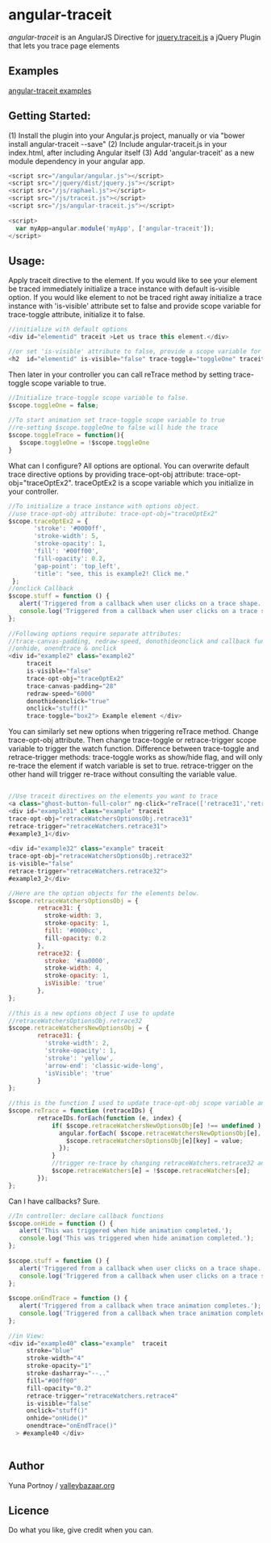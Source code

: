 # angular-traceit
*angular-traceit* is an AngularJS Directive for [jquery.traceit.js](https://github.com/yunap/traceit) a jQuery Plugin that lets you trace page elements 

Examples
--------

[angular-traceit examples](http://yunap.github.io/angular-traceit/#/home)


Getting Started:
---------------
(1) Install the plugin into your Angular.js project, manually or via "bower install angular-traceit --save"
(2) Include angular-traceit.js in your index.html, after including Angular itself
(3) Add 'angular-traceit' as a new module dependency in your angular app.

```JavaScript
<script src="/angular/angular.js"></script>
<script src="/jquery/dist/jquery.js"></script>
<script src="/js/raphael.js"></script>
<script src="/js/traceit.js"></script>
<script src="/js/angular-traceit.js"></script>
 
<script>
  var myApp=angular.module('myApp', ['angular-traceit']);
</script>
```

Usage:
------

Apply traceit directive to the element. If you would like to see your element be traced immediately initialize a trace instance with default is-visible option.
If you would like element to not be traced right away initialize a trace instance with 'is-visible' attribute set to false and provide scope variable for trace-toggle attribute, initialize it to false. 

```JavaScript
//initialize with default options
<div id="elementid" traceit >Let us trace this element.</div>

//or set 'is-visible' attribute to false, provide a scope variable for trace-toggle attribute
<h2  id="elementid" is-visible="false" trace-toggle="toggleOne" traceit>Title here.</h2>

```

Then later in your controller you can call reTrace method by setting trace-toggle scope variable to true.

```JavaScript
//Initialize trace-toggle scope variable to false.
$scope.toggleOne = false;
 
//To start animation set trace-toggle scope variable to true
//re-setting $scope.toggleOne to false will hide the trace
$scope.toggleTrace = function(){
   $scope.toggleOne = !$scope.toggleOne
}
```

What can I configure? All options are optional. You can overwrite default trace directive options by providing trace-opt-obj attribute: trace-opt-obj="traceOptEx2". traceOptEx2 is a scope variable which you initialize in your controller.

```JavaScript
//To initialize a trace instance with options object.
//use trace-opt-obj attribute: trace-opt-obj="traceOptEx2"
$scope.traceOptEx2 = {
       'stroke': '#0000ff',
       'stroke-width': 5,
       'stroke-opacity': 1,
       'fill': '#00ff00',
       'fill-opacity': 0.2,
       'gap-point': 'top_left',
       'title': "see, this is example2! Click me."
 };
//onclick Callback
$scope.stuff = function () {
   alert('Triggered from a callback when user clicks on a trace shape.');
   console.log('Triggered from a callback when user clicks on a trace shape.');
};
 
//Following options require separate attributes:
//trace-canvas-padding, redraw-speed, donothideonclick and callback functions:
//onhide, onendtrace & onclick
<div id="example2" class="example2"
     traceit
     is-visible="false"
     trace-opt-obj="traceOptEx2"
     trace-canvas-padding="28"
     redraw-speed="6000"
     donothideonclick="true"
     onclick="stuff()"
     trace-toggle="box2"> Example element </div>
```

You can similarly set new options when triggering reTrace method. Change trace-opt-obj attribute. Then change trace-toggle or retrace-trigger scope variable to trigger the watch function. Difference between trace-toggle and retrace-trigger methods: trace-toggle works as show/hide flag, and will only re-trace the element if watch variable is set to true. retrace-trigger on the other hand will trigger re-trace without consulting the variable value.

```JavaScript

//Use traceit directives on the elements you want to trace
<a class="ghost-button-full-color" ng-click="reTrace(['retrace31','retrace32'])">click to trace</a>
<div id="example31" class="example" traceit
trace-opt-obj="retraceWatchersOptionsObj.retrace31"
retrace-trigger="retraceWatchers.retrace31">
#example3_1</div>
 
<div id="example32" class="example" traceit
trace-opt-obj="retraceWatchersOptionsObj.retrace32"
is-visible="false"
retrace-trigger="retraceWatchers.retrace32">
#example3_2</div>

```

```JavaScript
//Here are the option objects for the elements below.
$scope.retraceWatchersOptionsObj = {
        retrace31: {
          stroke-width: 3,
          stroke-opacity: 1,
          fill: '#0000cc',
          fill-opacity: 0.2
        },
        retrace32: {
          stroke: '#aa0000',
          stroke-width: 4,
          stroke-opacity: 1,
          isVisible: 'true'
        },
};
 
//this is a new options object I use to update
//retraceWatchersOptionsObj.retrace32
$scope.retraceWatchersNewOptionsObj = {
        retrace31: {
          'stroke-width': 2,
          'stroke-opacity': 1,
          'stroke': 'yellow',
          'arrow-end': 'classic-wide-long',
          'isVisible': 'true'
        }
};
 
//this is the function I used to update trace-opt-obj scope variable and trigger the re-trace
$scope.reTrace = function (retraceIDs) {
        retraceIDs.forEach(function (e, index) {
            if( $scope.retraceWatchersNewOptionsObj[e] !== undefined ) {
              angular.forEach( $scope.retraceWatchersNewOptionsObj[e], function(value, key) {
                $scope.retraceWatchersOptionsObj[e][key] = value;
              });
            }
            //trigger re-trace by changing retraceWatchers.retrace32 and retraceWatchers.retrace31
            $scope.retraceWatchers[e] = !$scope.retraceWatchers[e];
        });
};

```

Can I have callbacks? Sure.

```JavaScript
//In controller: declare callback functions
$scope.onHide = function () {
   alert('This was triggered when hide animation completed.');
   console.log('This was triggered when hide animation completed.');
};
 
$scope.stuff = function () {
   alert('Triggered from a callback when user clicks on a trace shape.');
   console.log('Triggered from a callback when user clicks on a trace shape.');
};
 
$scope.onEndTrace = function () {
   alert('Triggered from a callback when trace animation completes.');
   console.log('Triggered from a callback when trace animation completes.');
};
 
//in View:
<div id="example40" class="example"  traceit 
     stroke="blue"
     stroke-width="4"
     stroke-opacity="1"
     stroke-dasharray="--.." 
     fill="#00ff00"
     fill-opacity="0.2"
     retrace-trigger="retraceWatchers.retrace4"
     is-visible="false"
     onclick="stuff()"
     onhide="onHide()"
     onendtrace="onEndTrace()"
  > #example40 </div>
  
```


Author
------
Yuna Portnoy / [valleybazaar.org](http://valleybazaar.org/)

Licence
-------

Do what you like, give credit when you can.
